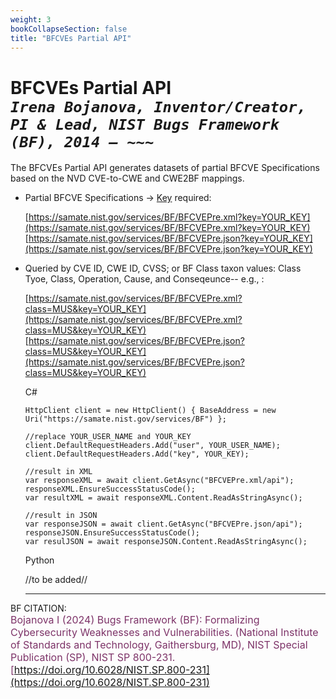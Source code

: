 ```yaml
---
weight: 3
bookCollapseSection: false
title: "BFCVEs Partial API"
---
```


<!-- Google tag (gtag.js) -->
<script async src="https://www.googletagmanager.com/gtag/js?id=G-PJ364XPP9F"></script>
<script>
  window.dataLayer = window.dataLayer || [];
  function gtag(){dataLayer.push(arguments);}
  gtag('js', new Date());

  gtag('config', 'G-PJ364XPP9F');
</script>

# BFCVEs Partial API <br/> _`Irena Bojanova, Inventor/Creator, PI & Lead, NIST Bugs Framework (BF), 2014 – ~~~`_

The BFCVEs Partial API generates datasets of partial BFCVE Specifications based on the NVD CVE-to-CWE and CWE2BF mappings.

- Partial BFCVE Specifications &rarr; [Key](https://forms.gle/SRZyva5Vn1i4dQQ2A) required:

  [https://samate.nist.gov/services/BF/BFCVEPre.xml?key=YOUR_KEY](https://samate.nist.gov/services/BF/BFCVEPre.xml?key=YOUR_KEY)<br/>
  [https://samate.nist.gov/services/BF/BFCVEPre.json?key=YOUR_KEY](https://samate.nist.gov/services/BF/BFCVEPre.json?key=YOUR_KEY)

- Queried by CVE ID, CWE ID, CVSS; or BF Class taxon values: Class Tyoe, Class, Operation, Cause, and Conseqeunce-- e.g., :<br/>

  [https://samate.nist.gov/services/BF/BFCVEPre.xml?class=MUS&key=YOUR_KEY](https://samate.nist.gov/services/BF/BFCVEPre.xml?class=MUS&key=YOUR_KEY)<br/>
  [https://samate.nist.gov/services/BF/BFCVEPre.json?class=MUS&key=YOUR_KEY](https://samate.nist.gov/services/BF/BFCVEPre.json?class=MUS&key=YOUR_KEY)

  C# <br/>
        
      HttpClient client = new HttpClient() { BaseAddress = new Uri("https://samate.nist.gov/services/BF") };

      //replace YOUR_USER_NAME and YOUR_KEY
      client.DefaultRequestHeaders.Add("user", YOUR_USER_NAME);
      client.DefaultRequestHeaders.Add("key", YOUR_KEY);

      //result in XML
      var responseXML = await client.GetAsync("BFCVEPre.xml/api");
      responseXML.EnsureSuccessStatusCode();        
      var resultXML = await responseXML.Content.ReadAsStringAsync();

      //result in JSON
      var responseJSON = await client.GetAsync("BFCVEPre.json/api");       
      responseJSON.EnsureSuccessStatusCode();         
      var resulJSON = await responseJSON.Content.ReadAsStringAsync();

   Python
      
    //to be added//
    
  _________________________________

BF CITATION: <br/>
<l style="font-size: 16px; color: #7D3368"> Bojanova I (2024) Bugs Framework (BF): Formalizing Cybersecurity Weaknesses and Vulnerabilities. (National Institute of Standards and Technology, Gaithersburg, MD), NIST Special Publication (SP), NIST SP 800-231. [https://doi.org/10.6028/NIST.SP.800-231](https://doi.org/10.6028/NIST.SP.800-231)</l> 